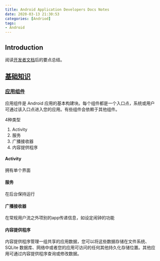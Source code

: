 ```yaml
---
title: Android Application Developers Docs Notes
date: 2020-03-13 21:30:53
categories: [Andriod]
tags:
- Android
---
```


## Introduction

阅读[开发者文档](https://developer.android.com/guide)后的要点总结。

## [基础知识](https://developer.android.com/guide/components/fundamentals)

### [应用组件](https://developer.android.com/guide/components/fundamentals#Components)

应用组件是 Android 应用的基本构建块。每个组件都是一个入口点，系统或用户可通过该入口点进入您的应用。有些组件会依赖于其他组件。

4种类型

1. Activity
2. 服务
3. 广播接收器
4. 内容提供程序

#### Activity

拥有单个界面

#### 服务

在后台保持运行

#### 广播接收器

在常规用户流之外项别的app传递信息，如设定闹钟的功能

#### 内容提供程序

内容提供程序管理一组共享的应用数据，您可以将这些数据存储在文件系统、SQLite 数据库、网络中或者您的应用可访问的任何其他持久化存储位置。其他应用可通过内容提供程序查询或修改数据。
